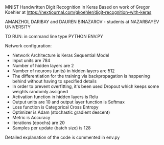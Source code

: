 MNIST Handwritten Digit Recognition in Keras
Based on work of Gregor Koehler at https://nextjournal.com/gkoehler/digit-recognition-with-keras

AMANZHOL DARIBAY and DAUREN BINAZAROV - students at NAZARBAYEV UNIVERSITY

TO RUN: in command line type PYTHON ENV.PY

Network configuration:
 - Network Architecture is Keras Sequential Model
 - Input units are 784
 - Number of hidden layers are 2
 - Number of neurons (units) in hidden layers are 512
 - The differentiation for the training via backpropagation is happening behind without having to specified details
 - In order to prevent overfitting, it's been used Dropout which keeps some weights randomly assigned
 - Activation function in hidden layers is Relu
 - Output units are 10 and output layer function is Softmax
 - Loss function is Categorical Cross Entropy
 - Optimizer is Adam (stochastic gradient descent)
 - Metric is Accuracy
 - Iterations (epochs) are 20
 - Samples per update (batch size) is 128

Detailed explanation of the code is commented in env.py

